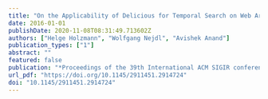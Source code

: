 ```yaml
---
title: "On the Applicability of Delicious for Temporal Search on Web Archives"
date: 2016-01-01
publishDate: 2020-11-08T08:31:49.713602Z
authors: ["Helge Holzmann", "Wolfgang Nejdl", "Avishek Anand"]
publication_types: ["1"]
abstract: ""
featured: false
publication: "*Proceedings of the 39th International ACM SIGIR conference on Research and Development in Information Retrieval, SIGIR 2016, Pisa, Italy, July 17-21, 2016*"
url_pdf: "https://doi.org/10.1145/2911451.2914724"
doi: "10.1145/2911451.2914724"
---
```


